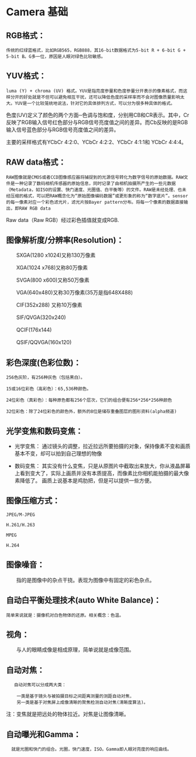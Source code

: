 # Camera 基础


## RGB格式：

    传统的红绿蓝格式，比如RGB565，RGB888，其16-bit数据格式为5-bit R + 6-bit G + 5-bit B。G多一位，原因是人眼对绿色比较敏感。

## YUV格式：

    luma (Y) + chroma (UV) 格式。YUV是指亮度参量和色度参量分开表示的像素格式，而这样分开的好处就是不但可以避免相互干扰，还可以降低色度的采样率而不会对图像质量影响太大。YUV是一个比较笼统地说法，针对它的具体排列方式，可以分为很多种具体的格式。

色度(UV)定义了颜色的两个方面─色调与饱和度，分别用CB和CR表示。其中，Cr反映了RGB输入信号红色部分与RGB信号亮度值之间的差异。而Cb反映的是RGB输入信号蓝色部分与RGB信号亮度值之间的差异。

主要的采样格式有YCbCr 4:2:0、YCbCr 4:2:2、YCbCr 4:1:1和 YCbCr 4:4:4。

## RAW data格式：

    RAW图像就是CMOS或者CCD图像感应器将捕捉到的光源信号转化为数字信号的原始数据。RAW文件是一种记录了数码相机传感器的原始信息，同时记录了由相机拍摄所产生的一些元数据（Metadata，如ISO的设置、快门速度、光圈值、白平衡等）的文件。RAW是未经处理、也未经压缩的格式，可以把RAW概念化为“原始图像编码数据”或更形象的称为“数字底片”。sensor的每一像素对应一个彩色滤光片，滤光片按Bayer pattern分布。将每一个像素的数据直接输出，即RAW RGB data

Raw data（Raw RGB）经过彩色插值就变成RGB.


## 图像解析度/分辨率(Resolution)：

　　SXGA(1280 x1024)又称130万像素

　　XGA(1024 x768)又称80万像素

　　SVGA(800 x600)又称50万像素

　　VGA(640x480)又称30万像素(35万是指648X488)

　　CIF(352x288) 又称10万像素

　　SIF/QVGA(320x240)

　　QCIF(176x144)

　　QSIF/QQVGA(160x120)

## 彩色深度(色彩位数)：

    256色灰阶，有256种灰色（包括黑白）。

    15或16位彩色（高彩色）：65,536种颜色。

    24位彩色（真彩色）：每种原色都有256个层次，它们的组合便有256*256*256种颜色

    32位彩色：除了24位彩色的颜色外，额外的8位是储存重叠图层的图形资料(alpha频道)

## 光学变焦和数码变焦：


- 光学变焦： 通过镜头的调整，拉近拉远所要拍摄的对象，保持像素不变和画质基本不变，却可以拍到自己理想的物像

- 数码变焦： 其实没有什么变焦，只是从原图片中截取出来放大，你从液晶屏幕上看到变大了，实际上画质并没有本质提高，而像素比你相机能拍摄的最大像素降低了。 画质上说基本是鸡肋把，但是可以提供一些方便。

## 图像压缩方式：

    JPEG/M-JPEG

    H.261/H.263

    MPEG

    H.264 

## 图像噪音：

　　指的是图像中的杂点干挠。表现为图像中有固定的彩色杂点。

## 自动白平衡处理技术(auto White Balance)：
	
    简单来说就是：摄像机对白色物体的还原。相关概念：色温。

## 视角：

　　与人的眼睛成像是相成原理，简单说就是成像范围。


## 自动对焦：

       自动对焦可以分成两大类：

		一类是基于镜头与被拍摄目标之间距离测量的测距自动对焦，
		另一类是基于对焦屏上成像清晰的聚焦检测自动对焦(清晰度算法)。

注：变焦就是把远处的物体拉近。对焦是让图像清晰。

## 自动曝光和Gamma：

      就是光圈和快门的组合。光圈，快门速度，ISO。Gamma即人眼对亮度的响应曲线。



